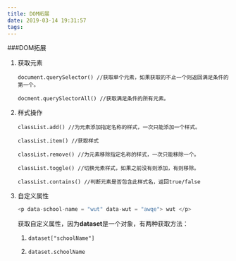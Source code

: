 ```yaml
---
title: DOM拓展
date: 2019-03-14 19:31:57
tags:
---
```

###DOM拓展

1. 获取元素

   `document.querySelector() //获取单个元素，如果获取的不止一个则返回满足条件的第一个。`

   `docment.querySlectorAll() //获取满足条件的所有元素。`

2. 样式操作

   `classList.add() //为元素添加指定名称的样式，一次只能添加一个样式。`

   `classList.item() //获取样式`

   `classList.remove() //为元素移除指定名称的样式，一次只能移除一个。`

   `classList.toggle() //切换元素样式，如果之前没有则添加，有则移除。`

   `classList.contains() //判断元素是否包含此样式名，返回true/false`

3. 自定义属性

    ```javascript
   <p data-school-name = "wut" data-wut = "awqe"> wut </p>
    ```

   获取自定义属性，因为**dataset**是一个对象，有两种获取方法：

   1. `dataset["schoolName"]`

   2. `dataset.schoolName` 

      